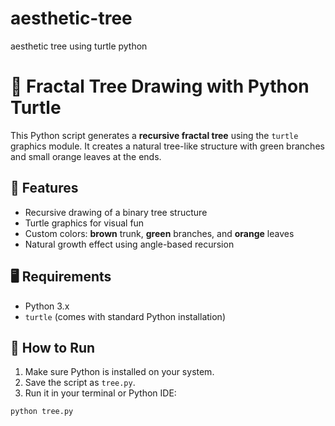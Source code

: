 # aesthetic-tree
aesthetic tree using turtle python
# 🌳 Fractal Tree Drawing with Python Turtle

This Python script generates a **recursive fractal tree** using the `turtle` graphics module. It creates a natural tree-like structure with green branches and small orange leaves at the ends.

## 🌟 Features

- Recursive drawing of a binary tree structure
- Turtle graphics for visual fun
- Custom colors: **brown** trunk, **green** branches, and **orange** leaves
- Natural growth effect using angle-based recursion

## 🖥️ Requirements

- Python 3.x
- `turtle` (comes with standard Python installation)

## 🚀 How to Run

1. Make sure Python is installed on your system.
2. Save the script as `tree.py`.
3. Run it in your terminal or Python IDE:

```bash
python tree.py
